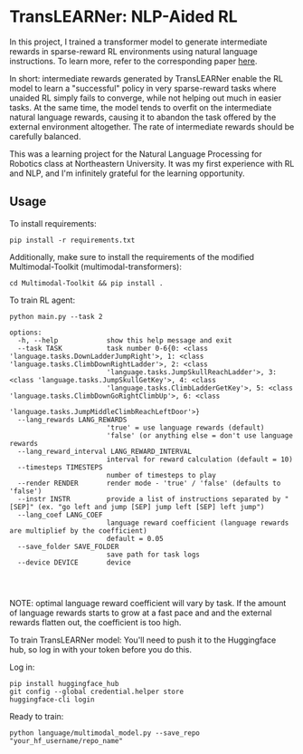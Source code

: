# TransLEARNer: NLP-Aided RL

In this project, I trained a transformer model to generate intermediate rewards in sparse-reward RL environments using natural language instructions. To learn more, refer to the corresponding paper [here](https://github.com/alexamirejibi/translearner/blob/main/Translearner%20-%20Paper.pdf).

In short: intermediate rewards generated by TransLEARNer enable the RL model to learn a "successful" policy in very sparse-reward tasks where unaided RL simply fails to converge, while not helping out much in easier tasks. At the same time, the model tends to overfit on the intermediate natural language rewards, causing it to abandon the task offered by the external environment altogether. The rate of intermediate rewards should be carefully balanced.

This was a learning project for the Natural Language Processing for Robotics class at Northeastern University. It was my first experience with RL and NLP, and I'm infinitely grateful for the learning opportunity.

## Usage

To install requirements:
```
pip install -r requirements.txt
```

Additionally, make sure to install the requirements of the modified Multimodal-Toolkit (multimodal-transformers):
```
cd Multimodal-Toolkit && pip install .
```

To train RL agent:
```
python main.py --task 2

options:
  -h, --help            show this help message and exit
  --task TASK           task number 0-6{0: <class 'language.tasks.DownLadderJumpRight'>, 1: <class 'language.tasks.ClimbDownRightLadder'>, 2: <class
                        'language.tasks.JumpSkullReachLadder'>, 3: <class 'language.tasks.JumpSkullGetKey'>, 4: <class
                        'language.tasks.ClimbLadderGetKey'>, 5: <class 'language.tasks.ClimbDownGoRightClimbUp'>, 6: <class
                        'language.tasks.JumpMiddleClimbReachLeftDoor'>}
  --lang_rewards LANG_REWARDS
                        'true' = use language rewards (default)
                        'false' (or anything else = don't use language rewards
  --lang_reward_interval LANG_REWARD_INTERVAL
                        interval for reward calculation (default = 10)
  --timesteps TIMESTEPS
                        number of timesteps to play
  --render RENDER       render mode - 'true' / 'false' (defaults to 'false')
  --instr INSTR         provide a list of instructions separated by "[SEP]" (ex. "go left and jump [SEP] jump left [SEP] left jump")
  --lang_coef LANG_COEF
                        language reward coefficient (language rewards are multiplief by the coefficient)
                        default = 0.05
  --save_folder SAVE_FOLDER
                        save path for task logs
  --device DEVICE       device
  
  
  
```

NOTE: optimal language reward coefficient will vary by task. If the amount of language rewards starts to grow at a fast pace and and the external rewards flatten out, the coefficient is too high.

To train TransLEARNer model:
You'll need to push it to the Huggingface hub, so log in with your token before you do this.

Log in:
```
pip install huggingface_hub
git config --global credential.helper store
huggingface-cli login
```

Ready to train:
```
python language/multimodal_model.py --save_repo "your_hf_username/repo_name"
```

